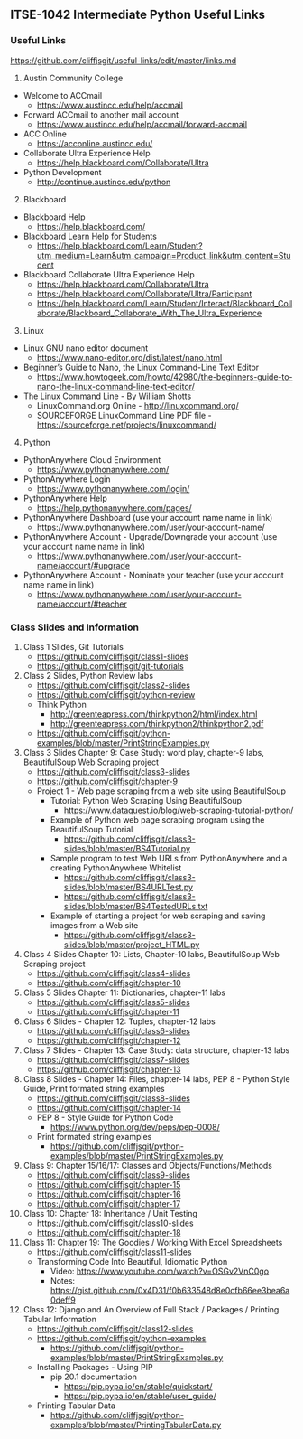 ## ITSE-1042 Intermediate Python Useful Links
### Useful Links
https://github.com/cliffjsgit/useful-links/edit/master/links.md

1. Austin Community College   
- Welcome to ACCmail
   - https://www.austincc.edu/help/accmail   
- Forward ACCmail to another mail account
   - https://www.austincc.edu/help/accmail/forward-accmail   
- ACC Online 
   - https://acconline.austincc.edu/   
- Collaborate Ultra Experience Help
   - https://help.blackboard.com/Collaborate/Ultra  
- Python Development
   - http://continue.austincc.edu/python

2. Blackboard   
- Blackboard Help
   - https://help.blackboard.com/   
- Blackboard Learn Help for Students   
   - https://help.blackboard.com/Learn/Student?utm_medium=Learn&utm_campaign=Product_link&utm_content=Student
- Blackboard Collaborate Ultra Experience Help
   - https://help.blackboard.com/Collaborate/Ultra  
   - https://help.blackboard.com/Collaborate/Ultra/Participant
   - https://help.blackboard.com/Learn/Student/Interact/Blackboard_Collaborate/Blackboard_Collaborate_With_The_Ultra_Experience 
        
3. Linux
- Linux GNU nano editor document    
   - https://www.nano-editor.org/dist/latest/nano.html
- Beginner’s Guide to Nano, the Linux Command-Line Text Editor   
   - https://www.howtogeek.com/howto/42980/the-beginners-guide-to-nano-the-linux-command-line-text-editor/   
- The Linux Command Line - By William Shotts   
   - LinuxCommand.org Online - http://linuxcommand.org/     
   - SOURCEFORGE LinuxCommand Line PDF file - https://sourceforge.net/projects/linuxcommand/   
       
4. Python 
- PythonAnywhere Cloud Environment
   - https://www.pythonanywhere.com/   
- PythonAnywhere Login 
   - https://www.pythonanywhere.com/login/  
- PythonAnywhere Help 
   - https://help.pythonanywhere.com/pages/ 
- PythonAnywhere Dashboard  (use your account name name in link)
   - https://www.pythonanywhere.com/user/your-account-name/
- PythonAnywhere Account - Upgrade/Downgrade your account (use your account name name in link)
   - https://www.pythonanywhere.com/user/your-account-name/account/#upgrade
- PythonAnywhere Account - Nominate your teacher (use your account name name in link)
   - https://www.pythonanywhere.com/user/your-account-name/account/#teacher
        
### Class Slides and Information
1. Class 1 Slides, Git Tutorials    
   - https://github.com/cliffjsgit/class1-slides
   - https://github.com/cliffjsgit/git-tutorials
2. Class 2 Slides, Python Review labs
   - https://github.com/cliffjsgit/class2-slides
   - https://github.com/cliffjsgit/python-review
   - Think Python   
      - http://greenteapress.com/thinkpython2/html/index.html   
      - http://greenteapress.com/thinkpython2/thinkpython2.pdf  
   - https://github.com/cliffjsgit/python-examples/blob/master/PrintStringExamples.py
 3. Class 3 Slides Chapter 9: Case Study: word play, chapter-9 labs, BeautifulSoup Web Scraping project   
    - https://github.com/cliffjsgit/class3-slides 
    - https://github.com/cliffjsgit/chapter-9
    - Project 1 - Web page scraping from a web site using BeautifulSoup
       - Tutorial: Python Web Scraping Using BeautifulSoup
         - https://www.dataquest.io/blog/web-scraping-tutorial-python/ 
       - Example of Python web page scraping program using the BeautifulSoup Tutorial
         - https://github.com/cliffjsgit/class3-slides/blob/master/BS4Tutorial.py
       - Sample program to test Web URLs from PythonAnywhere and a creating PythonAnywhere Whitelist   
         - https://github.com/cliffjsgit/class3-slides/blob/master/BS4URLTest.py   
         - https://github.com/cliffjsgit/class3-slides/blob/master/BS4TestedURLs.txt
       - Example of starting a project for web scraping and saving images from a Web site   
         - https://github.com/cliffjsgit/class3-slides/blob/master/project_HTML.py   
 4. Class 4 Slides Chapter 10: Lists, Chapter-10 labs, BeautifulSoup Web Scraping project  
    - https://github.com/cliffjsgit/class4-slides   
    - https://github.com/cliffjsgit/chapter-10   
 5. Class 5 Slides Chapter 11: Dictionaries, chapter-11 labs   
    - https://github.com/cliffjsgit/class5-slides        
    - https://github.com/cliffjsgit/chapter-11     
 6. Class 6 Slides - Chapter 12: Tuples, chapter-12 labs 
    - https://github.com/cliffjsgit/class6-slides   
    - https://github.com/cliffjsgit/chapter-12 
 7. Class 7 Slides - Chapter 13: Case Study: data structure, chapter-13 labs
    - https://github.com/cliffjsgit/class7-slides     
    - https://github.com/cliffjsgit/chapter-13  
 8. Class 8 Slides - Chapter 14: Files, chapter-14 labs, PEP 8 - Python Style Guide, Print formated string examples
    - https://github.com/cliffjsgit/class8-slides     
    - https://github.com/cliffjsgit/chapter-14   
    - PEP 8 - Style Guide for Python Code   
      - https://www.python.org/dev/peps/pep-0008/
    - Print formated string examples 
      - https://github.com/cliffjsgit/python-examples/blob/master/PrintStringExamples.py
 9. Class 9: Chapter 15/16/17: Classes and Objects/Functions/Methods       
    - https://github.com/cliffjsgit/class9-slides         
    - https://github.com/cliffjsgit/chapter-15         
    - https://github.com/cliffjsgit/chapter-16     
    - https://github.com/cliffjsgit/chapter-17  
10. Class 10: Chapter 18: Inheritance / Unit Testing   
    - https://github.com/cliffjsgit/class10-slides   
    - https://github.com/cliffjsgit/chapter-18   
11. Class 11: Chapter 19: The Goodies / Working With Excel Spreadsheets    
    - https://github.com/cliffjsgit/class11-slides      
    - Transforming Code Into Beautiful, Idiomatic Python   
      - Video: https://www.youtube.com/watch?v=OSGv2VnC0go   
      - Notes: https://gist.github.com/0x4D31/f0b633548d8e0cfb66ee3bea6a0deff9   
12. Class 12: Django and An Overview of Full Stack / Packages / Printing Tabular Information    
    - https://github.com/cliffjsgit/class12-slides                   
    - https://github.com/cliffjsgit/python-examples         
      - https://github.com/cliffjsgit/python-examples/blob/master/PrintStringExamples.py         
    - Installing Packages - Using PIP       
      - pip 20.1 documentation   
         - https://pip.pypa.io/en/stable/quickstart/      
         - https://pip.pypa.io/en/stable/user_guide/      
    - Printing Tabular Data           
         - https://github.com/cliffjsgit/python-examples/blob/master/PrintingTabularData.py      
         
